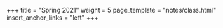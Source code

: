 +++
title = "Spring 2021"
weight = 5
page_template = "notes/class.html"
insert_anchor_links = "left"
+++
